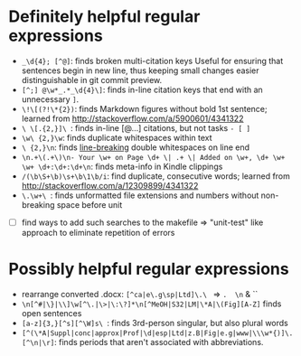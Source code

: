 # Definitely helpful regular expressions

- `_\d{4}; [^@]`: finds broken multi-citation keys 
Useful for ensuring that sentences begin in new line, thus keeping small changes easier distinguishable in git commit preview.
- `[^;] @\w*_.*_\d{4}\]`: finds in-line citation keys that end with an unnecessary `]`.
- `\!\[(?!\*{2})`: finds Markdown figures without bold 1st sentence; learned from http://stackoverflow.com/a/5900601/4341322
- `\ \[.{2,}]\ `: finds in-line [@...] citations, but not tasks `- [ ]`
- `\w\ {2,}\w`: finds duplicate whitespaces within text
- `\ {2,}\n`: finds [line-breaking](http://pandoc.org/README.html#paragraphs) double whitespaces on line end
- `\n.+\(.+\)\n- Your \w+ on Page \d+ \| .+ \| Added on \w+, \d+ \w+ \w+ \d+:\d+:\d+\n`: finds meta-info in Kindle clippings
- `/(\b\S+\b)\s+\b\1\b/i`: find duplicate, consecutive words; learned from http://stackoverflow.com/a/12309899/4341322
- `\.\w+\ `: finds unformatted file extensions and numbers without non-breaking space before unit
- [ ] find ways to add such searches to the makefile => "unit-test" like approach to eliminate repetition of errors

# Possibly helpful regular expressions

- rearrange converted .docx: `[^ca|e\.g\sp|Ltd]\.\ ` => `. 
\n` & `` 
- `\n[^#|\}|\\]\w[^\.|\>|\:\?]*\n[^MeOH|S32|LM|\*A|\(Fig][A-Z]` finds open sentences 
- `[a-z]{3,}[^s][^\W]s\ `: finds 3rd-person singular, but also plural words
- `[^(\*A|Suppl|conc|approx|Prof|\d|esp|Ltd|z.B|Fig|e.g|www|\\\w*{)]\.[^\n|\r]`: finds periods that aren't associated with abbreviations. 
